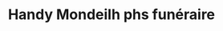 ---
title: "Handy Mondeilh phs funéraire"
url: /arzacq-arraziguet/handy-mondeilh-phs-funeraire/
shop: Bestattungen
---